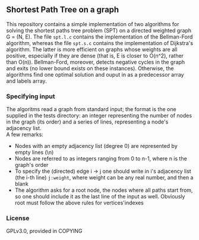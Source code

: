 ## Shortest Path Tree on a graph
This repository contains a simple implementation of two algorithms for solving the shortest paths tree problem (SPT) on a directed weighted graph G = (N, E).
The file `spt.l.c` contains the implementation of the Bellman-Ford algorithm, whereas the file `spt.s.c` contains the implementation of Dijkstra's algorithm. The latter is more efficient on graphs whose weights are all positive, especially if they are dense (that is, E is closer to O(n^2), rather than O(n)). Bellman-Ford, moreover, detects negative cycles in the graph and exits (no lower bound exists on these instances). Otherwise, the algorithms find one optimal solution and ouput in as a predecessor array and labels array.
### Specifying input
The algoritms read a graph from standard input; the format is the one supplied in the tests directory: an integer representing the number of nodes in the graph (its order) and a series of lines, representing a node's adjacency list.  
A few remarks:
* Nodes with an empty adjacency list (degree 0) are represented by empty lines (\n)
* Nodes are referred to as integers ranging from 0 to n-1, where n is the graph's order
* To specify the (directed) edge i -> j one should write in i's adjacency list (the i-th line) `j:weight`, where weight can be any real number, and then a blank
* The algorithm asks for a root node, the nodes where all paths start from, so one should include it as the last line of the input as well. Obviously root must follow the above rules for vertices'indexes
### License
GPLv3.0, provided in COPYING